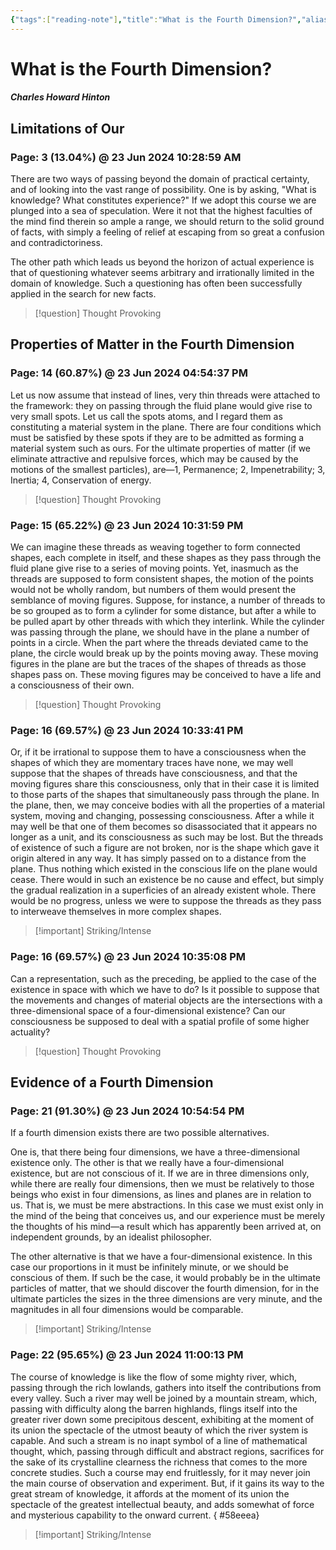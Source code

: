 ```yaml
---
{"tags":["reading-note"],"title":"What is the Fourth Dimension?","aliases":["Notes from What is the Fourth Dimension by Charles Howard Hinton"],"author":"Charles Howard Hinton","created":"2024-06-24T00:13:09+05:00","updated":"2024-06-24T08:54:49+06:00","dg-publish":true,"dg-note-icon":"stone","dg-path":"Reading/Notes and Highlights/What is the Fourth Dimension by Charles Howard Hinton.md","permalink":"/reading/notes-and-highlights/what-is-the-fourth-dimension-by-charles-howard-hinton/","dgPassFrontmatter":true,"noteIcon":"stone"}
---
```


# What is the Fourth Dimension?
##### Charles Howard Hinton

## Limitations of Our
### Page: 3 (13.04%) @ 23 Jun 2024 10:28:59 AM

There are two ways of passing beyond the domain of practical certainty, and of looking into the vast range of possibility. One is by asking, "What is knowledge? What constitutes experience?" If we adopt this course we are plunged into a sea of speculation. Were it not that the highest faculties of the mind find therein so ample a range, we should return to the solid ground of facts, with simply a feeling of relief at escaping from so great a confusion and contradictoriness.

The other path which leads us beyond the horizon of actual experience is that of questioning whatever seems arbitrary and irrationally limited in the domain of knowledge. Such a questioning has often been successfully applied in the search for new facts.

> [!question] Thought Provoking

## Properties of Matter in the Fourth Dimension

### Page: 14 (60.87%) @ 23 Jun 2024 04:54:37 PM

Let us now assume that instead of lines, very thin threads were attached to the framework: they on passing through the fluid plane would give rise to very small spots. Let us call the spots atoms, and I regard them as constituting a material system in the plane. There are four conditions which must be satisfied by these spots if they are to be admitted as forming a material system such as ours. For the ultimate properties of matter (if we eliminate attractive and repulsive forces, which may be caused by the motions of the smallest particles), are—1, Permanence; 2, Impenetrability; 3, Inertia; 4, Conservation of energy.

> [!question] Thought Provoking

### Page: 15 (65.22%) @ 23 Jun 2024 10:31:59 PM

We can imagine these threads as weaving together to form connected shapes, each complete in itself, and these shapes as they pass through the fluid plane give rise to a series of moving points. Yet, inasmuch as the threads are supposed to form consistent shapes, the motion of the points would not be wholly random, but numbers of them would present the semblance of moving figures. Suppose, for instance, a number of threads to be so grouped as to form a cylinder for some distance, but after a while to be pulled apart by other threads with which they interlink. While the cylinder was passing through the plane, we should have in the plane a number of points in a circle. When the part where the threads deviated came to the plane, the circle would break up by the points moving away. These moving figures in the plane are but the traces of the shapes of threads as those shapes pass on. These moving figures may be conceived to have a life and a consciousness of their own.

> [!question] Thought Provoking

### Page: 16 (69.57%) @ 23 Jun 2024 10:33:41 PM

Or, if it be irrational to suppose them to have a consciousness when the shapes of which they are momentary traces have none, we may well suppose that the shapes of threads have consciousness, and that the moving figures share this consciousness, only that in their case it is limited to those parts of the shapes that simultaneously pass through the plane. In the plane, then, we may conceive bodies with all the properties of a material system, moving and changing, possessing consciousness. After a while it may well be that one of them becomes so disassociated that it appears no longer as a unit, and its consciousness as such may be lost. But the threads of existence of such a figure are not broken, nor is the shape which gave it origin altered in any way. It has simply passed on to a distance from the plane. Thus nothing which existed in the conscious life on the plane would cease. There would in such an existence be no cause and effect, but simply the gradual realization in a superficies of an already existent whole. There would be no progress, unless we were to suppose the threads as they pass to interweave themselves in more complex shapes.

> [!important] Striking/Intense

### Page: 16 (69.57%) @ 23 Jun 2024 10:35:08 PM

Can a representation, such as the preceding, be applied to the case of the existence in space with which we have to do? Is it possible to suppose that the movements and changes of material objects are the intersections with a three-dimensional space of a four-dimensional existence? Can our consciousness be supposed to deal with a spatial profile of some higher actuality?

> [!question] Thought Provoking

## Evidence of a Fourth Dimension

### Page: 21 (91.30%) @ 23 Jun 2024 10:54:54 PM

If a fourth dimension exists there are two possible alternatives.

One is, that there being four dimensions, we have a three-dimensional existence only. The other is that we really have a four-dimensional existence, but are not conscious of it. If we are in three dimensions only, while there are really four dimensions, then we must be relatively to those beings who exist in four dimensions, as lines and planes are in relation to us. That is, we must be mere abstractions. In this case we must exist only in the mind of the being that conceives us, and our experience must be merely the thoughts of his mind—a result which has apparently been arrived at, on independent grounds, by an idealist philosopher.

The other alternative is that we have a four-dimensional existence. In this case our proportions in it must be infinitely minute, or we should be conscious of them. If such be the case, it would probably be in the ultimate particles of matter, that we should discover the fourth dimension, for in the ultimate particles the sizes in the three dimensions are very minute, and the magnitudes in all four dimensions would be comparable.

> [!important] Striking/Intense

### Page: 22 (95.65%) @ 23 Jun 2024 11:00:13 PM

The course of knowledge is like the flow of some mighty river, which, passing through the rich lowlands, gathers into itself the contributions from every valley. Such a river may well be joined by a mountain stream, which, passing with difficulty along the barren highlands, flings itself into the greater river down some precipitous descent, exhibiting at the moment of its union the spectacle of the utmost beauty of which the river system is capable. And such a stream is no inapt symbol of a line of mathematical thought, which, passing through difficult and abstract regions, sacrifices for the sake of its crystalline clearness the richness that comes to the more concrete studies. Such a course may end fruitlessly, for it may never join the main course of observation and experiment. But, if it gains its way to the great stream of knowledge, it affords at the moment of its union the spectacle of the greatest intellectual beauty, and adds somewhat of force and mysterious capability to the onward current.
{ #58eeea}


> [!important] Striking/Intense
